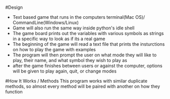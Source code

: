 #Design
- Text based game that runs in the computers terminal(Mac OS)/ CommandLine(Windows/Linux)
- Game will also run the same way inside python's idle shell
- The game board prints out the variables with various symbols as strings in a specific way to look as if its a real game
- The beginning of the game will read a text file that prints the insturctions on how to play the game with examples
- The program will then prompt the user on what mode they will like to play, their name, and what symbol they wish to play as
- after the game finishes between users or against the computer, options will be given to play again, quit, or change modes

#How It Works / Methods
This program works with similar duplicate methods, so almost every method will be paired with another on how they function




